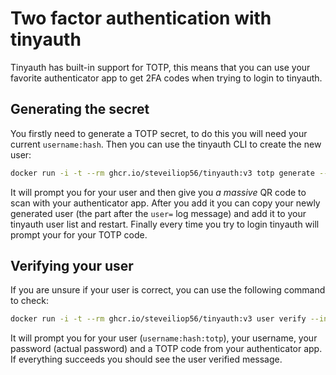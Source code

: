 # Two factor authentication with tinyauth

Tinyauth has built-in support for TOTP, this means that you can use your favorite authenticator app to get 2FA codes when trying to login to tinyauth.

## Generating the secret

You firstly need to generate a TOTP secret, to do this you will need your current `username:hash`. Then you can use the tinyauth CLI to create the new user:

```sh
docker run -i -t --rm ghcr.io/steveiliop56/tinyauth:v3 totp generate --interactive
```

It will prompt you for your user and then give you _a massive_ QR code to scan with your authenticator app. After you add it you can copy your newly generated user (the part after the `user=` log message) and add it to your tinyauth user list and restart. Finally every time you try to login tinyauth will prompt your for your TOTP code.

## Verifying your user

If you are unsure if your user is correct, you can use the following command to check:

```sh
docker run -i -t --rm ghcr.io/steveiliop56/tinyauth:v3 user verify --interactive
```

It will prompt you for your user (`username:hash:totp`), your username, your password (actual password) and a TOTP code from your authenticator app. If everything succeeds you should see the user verified message.
